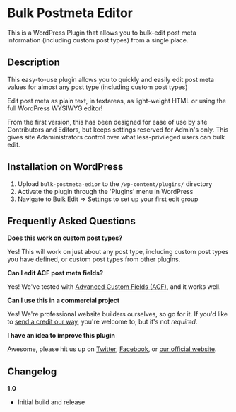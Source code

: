 Bulk Postmeta Editor
====================

This is a WordPress Plugin that allows you to bulk-edit post meta information (including custom post types) from a single place.

Description
---------------------

This easy-to-use plugin allows you to quickly and easily edit post meta values for almost any post type (including custom post types)

Edit post meta as plain text, in textareas, as light-weight HTML or using the full WordPress WYSIWYG editor!

From the first version, this has been designed for ease of use by site Contributors and Editors, but keeps settings reserved for Admin's only. This gives site Adaministrators control over what less-privileged users can bulk edit.

Installation on WordPress
---------------------

1. Upload `bulk-postmeta-edior` to the `/wp-content/plugins/` directory
2. Activate the plugin through the 'Plugins' menu in WordPress
3. Navigate to Bulk Edit => Settings to set up your first edit group

Frequently Asked Questions
---------------------

**Does this work on custom post types?**

Yes! This will work on just about any post type, including custom post types you have defined, or custom post types from other plugins.

**Can I edit ACF post meta fields?**

Yes! We've tested with [Advanced Custom Fields (ACF)](https://www.wordpress.org/plugins/advanced-custom-fields/), and it works well.

**Can I use this in a commercial project**

Yes! We're professional website builders ourselves, so go for it. If you'd like to [send a credit our way](https://www.psdtofinal.com), you're welcome to; but it's not *required*.

**I have an idea to improve this plugin**

Awesome, please hit us up on [Twitter](https://twitter.com/psdtofinal), [Facebook](https://www.facebook.com/psdtofinal/), or [our official website](https://www.psdtofinal.com/).

Changelog
---------------------

**1.0**

* Initial build and release